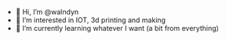 - 👋 Hi, I’m @walndyn
- 👀 I’m interested in IOT, 3d printing and making
- 🌱 I’m currently learning whatever I want (a bit from everything)

<!---
walndyn/walndyn is a ✨ special ✨ repository because its `README.md` (this file) appears on your GitHub profile.
You can click the Preview link to take a look at your changes.
--->
